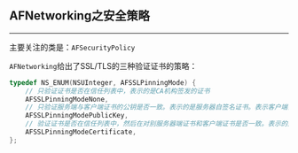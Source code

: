 ## AFNetworking之安全策略

----------

主要关注的类是：`AFSecurityPolicy`

`AFNetworking`给出了SSL/TLS的三种验证证书的策略：

```objective-c
typedef NS_ENUM(NSUInteger, AFSSLPinningMode) {
    // 只验证证书是否在信任列表中，表示的是CA机构签发的证书
    AFSSLPinningModeNone,
    // 只验证服务端与客户端证书的公钥是否一致。表示的是服务器自签名证书。表示客户端需要保存一个服务端根证书公钥，用于验证服务端证书是否合法。客户端需要将服务端证书链上的任意一证书的公钥拖入xcode工程中。使用公钥验证，则需要从服务端证书中取出公钥，同时取出客户端中保存的公钥，逐一比较，如果有匹配的就认为验证成功。
    AFSSLPinningModePublicKey,
    // 验证证书是否在信任列表中，然后在对别服务器端证书和客户端证书是否一致。表示的是服务器端自签名证书表示客户端需要保存一个服务端根证书，用于验证服务端证书是否合法。客户端需要将服务端证书的证书链上的任意一个证书拖入xcode工程中。
    AFSSLPinningModeCertificate,
};
```

